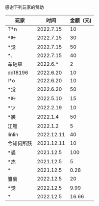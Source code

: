 感谢下列玩家的赞助

| 玩家      | 时间         | 金额（元) |
|---------|------------|-------|
| T*n     | 2022.7.15  | 10    |
| *叶      | 2022.7.15  | 30    |
| *觉      | 2022.7.15  | 50    |
| *.      | 2022.7.15  | 40    |
| 车轴草     | 2022.6.*   | 2     |
| ddf8196 | 2022.6.20  | 10    |
| l*o     | 2022.6.20  | 10    |
| *觉      | 2022.6.20  | 50    |
| *叶      | 2022.5.10  | 15    |
| *ツ      | 2022.2.19  | 10    |
| *裘      | 2022.1.4   | 50    |
| 江雁      | 2022.1.2   | 5     |
| linlin  | 2022.12.11 | 40    |
| 兮知何所跃   | 2021.12.11 | 10    |
| *裘      | 2021.12.5  | 100   |
| *杰      | 2021.12.5  | 5     |
| *       | 2021.12.5  | 0.28  |
| 雏菊      | 2022.12.5  | 20    |
| *觉      | 2022.12.5  | 9.99  |
| *       | 2022.12.5  | 16.66 |



